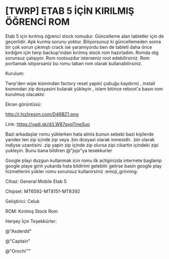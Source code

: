 # [TWRP] ETAB 5 İÇİN KIRILMIŞ ÖĞRENCİ ROM

Etab 5 için kırılmış öğrenci stock romudur. Güncelleme alan tabletler için de geçerlidir. Apk kurma sorunu yoktur. Biliyorsunuz ki güncellemeden sonra bir çok sorun çıkmıştı crack ise yaramiyordu ben de tableti daha önce kırdığım için twrp backup'ından kırılmış stock rom hazırladım. Romda otg sorunsuz çalışıyor. Rom rootsuzdur isterseniz root edebilirsiniz. Rom portlamak istiyorsaniz bu romu taban rom olarak kullanabilirsiniz.

Kurulum:

Twrp'den wipe kismindan factory reset yapin( çubuğu kaydırın) , install kısmından zip dosyasini bularak yükleyin , islem bitince reboot'a basın rom kurulmuş olacaktır.

Ekran görüntüsü:

http://i.hizliresim.com/D46BZ1.png

Link: https://yadi.sk/d/LW87qypTmeSuo

Bazi arkadaşlar romu yüklerken hata almis bunun sebebi bazi kişilerde yandex ten zip içinde zip veya .bin dosyasi olarak inmesidir. .bin olarak indiyse uzantisini .zip yapin zip içinde zip olursa zipi cikartin içindeki zipi yukleyin. Bunu bana bildiren @"jojo"ya tesekkurler

Google playi duzgun kullanmak icin romu ilk actiginizda internete baglanip google playe girin yukarda hata bildirimi gelebilir gelirse basin google play hizmetlerini yükler romu sorunsuz kullanirsiniz :emoji_grinning:

Cihaz: General Mobile Etab 5

Chipset: MT6592-MT8151-MT8392

Geliştirici: Celuk

ROM: Kırılmış Stock Rom

Herşey İçin Teşekkürler: 

@"Asderdd"

@"Captain" 

@"Orochi™"
